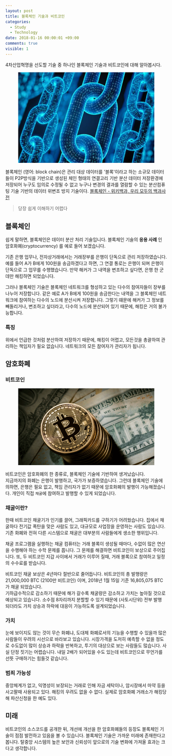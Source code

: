 ```yaml
---
layout: post
title: 블록체인 기술과 비트코인
categories:
  - Study
  - Technology
date: 2018-01-16 00:00:01 +09:00
comments: true
visible: 1
---
```


4차산업혁명을 선도할 기술 중 하나인 블록체인 기술과 비트코인에 대해 알아봅시다.


<figure>
<img src="/assets/posts/20180116/101.png" width="600">
<figcaption align="middle">
</figcaption>
</figure>

블록체인 (영어: block chain)은 관리 대상 데이터를 '블록'이라고 하는 소규모 데이터들이 P2P방식을 기반으로 생성된 체인 형태의 연결고리 기반 분산 데이터 저장환경에 저장되어 누구도 임의로 수정될 수 없고 누구나 변경의 결과를 열람할 수 있는 분산컴퓨팅 기술 기반의 데이터 위변조 방지 기술이다.
[블록체인 - 위키백과, 우리 모두의 백과사전](https://ko.wikipedia.org/wiki/%EB%B8%94%EB%A1%9D%EC%B2%B4%EC%9D%B8)

> 당장 쉽게 이해하기 어렵다

## 블록체인
쉽게 말하면, 블록체인은 데이터 분산 처리 기술입니다.
블록체인 기술의 **응용 사례** 인 암호화폐(cryptocurrency) 를 예로 들어 보겠습니다.

기존 은행 업무나, 전자상거래에서는 거래장부를 은행이 단독으로 관리 저장하였습니다.
예를 들어 A가 B에게 100원을 송금하겠다고 하면, 그 연결 통로는 은행이 되며 은행이 단독으로 그 업무를 수행했습니다.
만약 해커가 그 내역을 변조하고 싶다면, 은행 한 군데만 해킹하면 되었습니다.


그러나 블록체인 기술은 블록체인 네트워크를 형성하고 있는 다수의 참여자들이 장부를 나누어 저장합니다.
같은 예로 A가 B에게 100원을 송금한다는 내역을 그 블록체인 네트워크에 참여하는 다수의 노드에 분산시켜 저장합니다.  그렇기 떄문에 해커가 그 정보를 빼돌리거나, 변조하고 싶더라고, 다수의 노드에 분산되어 있기 때문에, 해킹은 거의 불가능합니다.

### 특징
위에서 언급한 것처럼 분산하여 저장하기 때문에, 해킹이 어렵고,  모든것을 총괄하여 관리하는 책임자가 필요 없습니다.  네트워크의 모든 참여자가 관리자가 됩니다.

## 암호화폐
### 비트코인

<figure>
<img src="/assets/posts/20180116/102.png" width="600">
<figcaption align="middle">
</figcaption>
</figure>

비트코인은 암호화폐의 한 종류로, 블록체인 기술에 기반하여 생겨났습니다. <br />
지금까지의 화폐는 은행이 발행하고, 국가가 보증하였습니다. 그런데 블록체인 기술에 의하면, 은행은 필요 없고,  책임 관리자가 없기 때문에 암호화폐의 발행이  가능해졌습니다.  개인이 직접 `채굴`에 참여하고 발행할 수 있게 되었습니다.



### 채굴이란?
한때 비트코인 채굴기가 인기를 끌어, 그래픽카드를 구하기가 어려웠습니다. 집에서 채굴하다 전기값 폭탄을 맞은 사람도 있고, 대규모로 사업장을 운영하는 사람도 있습니다.
기존 화폐와 전혀 다른 시스템으로 채굴은 대부분의 사람들에게 생소한 행위입니다.

채굴 프로그램을 실행하는 채굴 컴퓨터는 거래 블록이 생성될 때마다, 수없이 많은 연산을 수행해야 하는 수학 문제를 풉니다. 그 문제를 해결하면 비트코인이 보상으로 주어집니다. 또, 두 비트코인 지갑 사이에서 거래가 이루어 질때, 거래 블록으로 참여하고 일정의 수수료를 받습니다.

<!-- ad -->

비트코인 채굴 보상은 4년마다 절반으로 줄어듭니다.
비트코인의 총 발행량은 21,000,000 BTC (2100만 비트코인) 이며,  2018년 1월 15일 기준 16,805,075 BTC 가 채굴 되었습니다. <br />
기하급수적으로 감소하기 때문에 해가 갈수록 채굴량은 감소하고 가치는 높아질 것으로 예상되고 있습니다.
소수점 8자리까지 분할할 수 있기 때문에 (사토시단위) 전부 발행 되더라도 가치 상승과 하락에 대응이 가능하도록 설계되었습니다.


### 가치
눈에 보이지도 않는 것이 무슨 화폐냐,  도대체 화폐로서의 기능을 수행할 수 있을까 많은사람들이 우려의 시선으로 바라보고 있습니다.
시장가격을 도저히 예측할 수 없을 정도로 수도없이 많이 상승과 하락을 반복하고,  투기의 대상으로 보는 사람들도 많습니다.
사실 단정 짓기는 어렵습니다.  내일 2배가 되어있을 수도 있는데 비트코인으로 무언가를 선뜻 구매하기는 힘들것 같습니다.

### 범죄 가능성
중앙체계가 없고, 익명성이 보장되는 거래로 인해 자금 세탁이나, 암시장에서 마약 등을 사고팔때 사용되고 있다.
해킹의 우려도 없을 수 없다. 실제로 암호화폐 거래소가 해킹당해 파산신청을 한 예도 있다.

## 미래
비트코인의 소스코드를 공개한 뒤, 개선에 개선을 한 암호화폐들의 등장도 블록체인 기술이 점점 발전하고 있음을 볼 수 있습니다.
블록체인 기술은 가까운 미래에 존재한다고 봅니다. 탈중앙 시스템의 높은 보안과 신뢰성이 앞으로의 기술 변화에 가져올 효과는 크다고 생각합니다.
